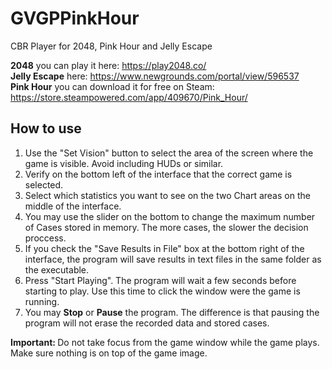 <h1> GVGPPinkHour </h1>
CBR Player for 2048, Pink Hour and Jelly Escape

<b>2048</b> you can play it here: https://play2048.co/ <br>
<b>Jelly Escape</b> here: https://www.newgrounds.com/portal/view/596537 <br>
<b>Pink Hour</b> you can download it for free on Steam: https://store.steampowered.com/app/409670/Pink_Hour/ <br>

<h2> How to use </h2>

<ol>
  <li> Use the "Set Vision" button to select the area of the screen where the game is visible. Avoid including HUDs or similar. </li>
  <li> Verify on the bottom left of the interface that the correct game is selected. </li>
  <li> Select which statistics you want to see on the two Chart areas on the middle of the interface. </li>
  <li> You may use the slider on the bottom to change the maximum number of Cases stored in memory. The more cases, the slower the decision proccess. </li>
  <li> If you check the "Save Results in File" box at the bottom right of the interface, the program will save results in text files in the same folder as the executable. </li>
  <li> Press "Start Playing". The program will wait a few seconds before starting to play. Use this time to click the window were the game is running.
  <li> You may <b>Stop</b> or <b>Pause</b> the program. The difference is that pausing the program will not erase the recorded data and stored cases. </li>
</ol>

<strong> Important: </strong> Do not take focus from the game window while the game plays. Make sure nothing is on top of the game image.
